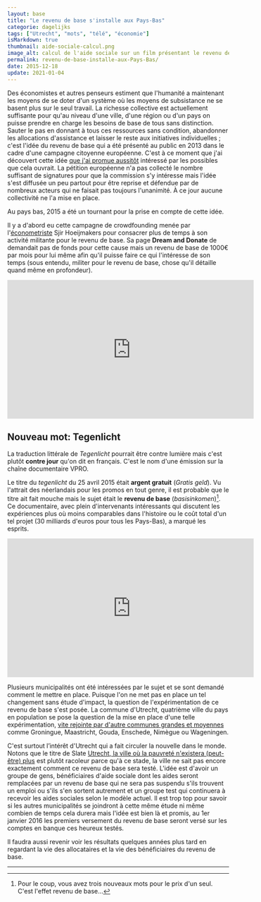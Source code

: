```yaml
---
layout: base
title: "Le revenu de base s'installe aux Pays-Bas"
categorie: dagelijks
tags: ["Utrecht", "mots", "télé", "économie"]
isMarkdown: true
thumbnail: aide-sociale-calcul.png
image_alt: calcul de l'aide sociale sur un film présentant le revenu de base
permalink: revenu-de-base-installe-aux-Pays-Bas/
date: 2015-12-18
update: 2021-01-04
---
```


Des économistes et autres penseurs estiment que l'humanité a maintenant les moyens de se doter d'un système où les moyens de subsistance ne se basent plus sur le seul travail. La richesse collective est actuellement suffisante pour qu'au niveau d'une ville, d'une région ou d'un pays on puisse prendre en charge les besoins de base de tous sans distinction. Sauter le pas en donnant à tous ces ressources sans condition, abandonner les allocations d'assistance et laisser le reste aux initiatives individuelles ; c'est l'idée du revenu de base qui a été présenté au public en 2013 dans le cadre d'une campagne citoyenne européenne. C'est à ce moment que j'ai découvert cette idée [que j'ai promue aussitôt](http://alix.guillard.fr/guillard2013/le-revenu-de-base-inconditionnel-levier-economique-et-social.html) intéressé par les possibles que cela ouvrait. La pétition européenne n'a pas collecté le nombre suffisant de signatures pour que la commission s'y intéresse mais l'idée s'est diffusée un peu partout pour être reprise et défendue par de nombreux acteurs qui ne faisait pas toujours l'unanimité. À ce jour aucune collectivité ne l'a mise en place.

Au pays bas, 2015 a été un tournant pour la prise en compte de cette idée.

<!--excerpt-->

Il y a d'abord eu cette campagne de crowdfounding menée par l'[économetriste](https://fr.wikipedia.org/wiki/%C3%89conom%C3%A9trie) Sjir Hoeijmakers pour consacrer plus de temps à son activité militante pour le revenu de base. Sa page **Dream and Donate** de demandait pas de fonds pour cette cause mais un revenu de base de 1000€ par mois pour lui même afin qu'il puisse faire ce qui l'intéresse de son temps (sous entendu, militer pour le revenu de base, chose qu'il détaille quand même en profondeur). 

<!-- HTML -->
<div class="flex flex-col items-center">
<iframe width="560" height="315" src="https://www.youtube.com/embed/1EhvTsdR0iw" frameborder="0" allow="accelerometer; autoplay; clipboard-write; encrypted-media; gyroscope; picture-in-picture" allowfullscreen></iframe>
</div>
<!-- / HTML -->

## Nouveau mot: Tegenlicht
La traduction littérale de *Tegenlicht* pourrait être contre lumière mais c'est plutôt **contre jour** qu'on dit en français. C'est le nom d'une émission sur la chaîne documentaire VPRO.

Le titre du *tegenlicht* du 25 avril 2015 était **argent gratuit** (*Gratis geld*). Vu l'attrait des néerlandais pour les promos en tout genre, il est probable que le titre ait fait mouche mais le sujet était le **revenu de base** (*basisinkomen*)[^1]. Ce documentaire, avec plein d'intervenants intéressants qui discutent les expériences plus où moins comparables dans l'histoire ou le coût total d'un tel projet (30 milliards d'euros pour tous les Pays-Bas), a marqué les esprits.

<!-- HTML -->
<div class="flex flex-col items-center">
<iframe width="560" height="315" src="https://www.youtube.com/embed/aKf48XCojeo" frameborder="0" allow="accelerometer; autoplay; clipboard-write; encrypted-media; gyroscope; picture-in-picture" allowfullscreen></iframe>
</div>
<!-- / HTML -->

Plusieurs municipalités ont été intéressées par le sujet et se sont demandé comment le mettre en place. Puisque l'on ne met pas en place un tel changement sans étude d'impact, la question de l'expérimentation de ce revenu de base s'est posée. La commune d'Utrecht, quatrième ville du pays en population se pose la question de la mise en place d'une telle expérimentation, [vite rejointe par d'autre communes grandes et moyennes](https://www.dutchnews.nl/news/2015/08/more-dutch-cities-may-join-in-basic-income-experiment/) comme Groningue, Maastricht, Gouda, Enschede, Nimègue ou Wageningen.

C'est surtout l’intérêt d'Utrecht qui a fait circuler la nouvelle dans le monde. Notons que le titre de Slate [Utrecht, la ville où la pauvreté n'existera (peut-être) plus](http://www.slate.fr/story/103877/revenu-de-base-inconditionnel-utrecht-pays-bas) est plutôt racoleur parce qu'à ce stade, la ville ne sait pas encore exactement comment ce revenu de base sera testé. L'idée est d'avoir un groupe de gens, bénéficiaires d'aide sociale dont les aides seront remplacées par un revenu de base qui ne sera pas suspendu s'ils trouvent un emploi ou s'ils s'en sortent autrement et un groupe test qui continuera à recevoir les aides sociales selon le modèle actuel. Il est trop top pour savoir si les autres municipalités se joindront à cette même étude ni même combien de temps cela durera mais l'idée est bien là et promis, au 1er janvier 2016 les premiers versement du revenu de base seront versé sur les comptes en banque ces heureux testés.

Il faudra aussi revenir voir les résultats quelques années plus tard en regardant la vie des allocataires et la vie des bénéficiaires du revenu de base.

---
[^1]: Pour le coup, vous avez trois nouveaux mots pour le prix d'un seul. C'est l'effet revenu de base…
<!-- post notes:
http://www.basicincome.org/news/2015/07/dutch-municipalities-experiments/ 
http://www.slate.fr/story/103877/revenu-de-base-inconditionnel-utrecht-pays-bas
--->
